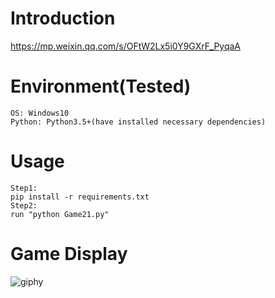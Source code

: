 # Introduction
https://mp.weixin.qq.com/s/OFtW2Lx5i0Y9GXrF_PyqaA

# Environment(Tested)
```
OS: Windows10
Python: Python3.5+(have installed necessary dependencies)
```

# Usage
```
Step1:
pip install -r requirements.txt
Step2:
run "python Game21.py"
```

# Game Display
![giphy](effect/running.gif)
